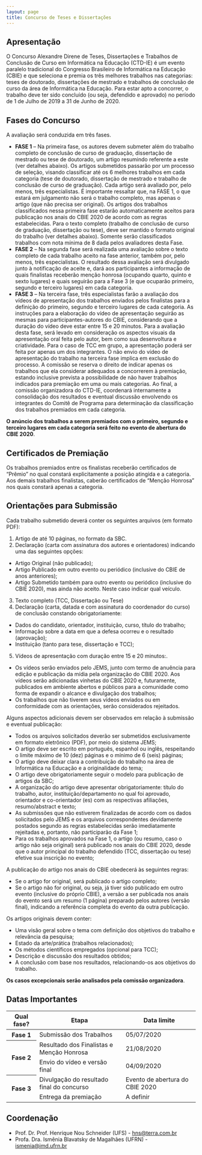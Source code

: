 ```yaml
---
layout: page
title: Concurso de Teses e Dissertações
---
```


## Apresentação

O Concurso Alexandre Direne de Teses, Dissertações e Trabalhos de Conclusão de Curso em Informática na Educação (CTD-IE) é um evento paralelo tradicional do Congresso Brasileiro de Informática na Educação (CBIE) e que seleciona e premia os três melhores trabalhos nas categorias: teses de doutorado, dissertações de mestrado e trabalhos de conclusão de curso da área de Informática na Educação. Para estar apto a concorrer, o trabalho deve ter sido concluído (ou seja, defendido e aprovado) no período de 1 de Julho de 2019 a 31 de Junho de 2020.

## Fases do Concurso

A avaliação será conduzida em três fases.

* **FASE 1** – Na primeira fase, os autores devem submeter além do trabalho completo de conclusão de curso de graduação, dissertação de mestrado ou tese de doutorado, um artigo resumindo referente a este (ver detalhes abaixo). Os artigos submetidos passarão por um processo de seleção, visando classificar até os 6 melhores trabalhos em cada categoria (tese de doutorado, dissertação de mestrado e trabalho de conclusão de curso de graduação). Cada artigo será avaliado por, pelo menos, três especialistas. É importante ressaltar que, na FASE 1, o que estará em julgamento não será o trabalho completo, mas apenas o artigo (que não precisa ser original). Os artigos dos trabalhos classificados nessa primeira fase estarão automaticamente aceitos para publicação nos anais do CBIE 2020 de acordo com as regras estabelecidas. Para o texto completo (trabalho de conclusão de curso de graduação, dissertação ou tese), deve ser mantido o formato original do trabalho (ver detalhes abaixo). Somente serão classificados trabalhos com nota mínima de 8 dada pelos avaliadores desta Fase.
* **FASE 2** – Na segunda fase será realizada uma avaliação sobre o texto completo de cada trabalho aceito na fase anterior, também por, pelo menos, três especialistas. O resultado dessa avaliação será divulgado junto à notificação de aceite e, dará aos participantes a informação de quais finalistas receberão menção honrosa (ocupando quarto, quinto e sexto lugares) e quais seguirão para a Fase 3 (e que ocuparão primeiro, segundo e terceiro lugares) em cada categoria.
* **FASE 3** – Na terceira fase, três especialistas farão a avaliação dos vídeos de apresentação dos trabalhos enviados pelos finalistas para a definição do primeiro, segundo e terceiro lugares de cada categoria. As instruções para a elaboração do vídeo de apresentação seguirão as mesmas para participantes-autores do CBIE, considerando que a duração do vídeo deve estar entre 15 e 20 minutos. Para a avaliação desta fase, será levado em consideração os aspectos visuais da apresentação oral feita pelo autor, bem como sua desenvoltura e criatividade. Para o caso de TCC em grupo, a apresentação poderá ser feita por apenas um dos integrantes. O não envio do vídeo de apresentação do trabalho na terceira fase implica em exclusão do processo. A comissão se reserva o direito de indicar apenas os trabalhos que ela considerar adequados a concorrerem à premiação, estando inclusive prevista a possibilidade de não haver trabalhos indicados para premiação em uma ou mais categorias. Ao final, a comissão organizadora do CTD-IE, coordenará internamente a consolidação dos resultados e eventual discussão envolvendo os integrantes do Comitê de Programa para determinação da classificação dos trabalhos premiados em cada categoria.

**O anúncio dos trabalhos a serem premiados com o primeiro, segundo e terceiro lugares em cada categoria será feito no evento de abertura do CBIE 2020**.

## Certificados de Premiação

Os trabalhos premiados entre os finalistas receberão certificados de “Prêmio” no qual constará explicitamente a posição atingida e a categoria. Aos demais trabalhos finalistas, caberão certificados de “Menção Honrosa” nos quais constará apenas a categoria.

## Orientações para Submissão

Cada trabalho submetido deverá conter os seguintes arquivos (em formato PDF):
1. Artigo de até 10 páginas, no formato da SBC.
2. Declaração (carta com assinatura dos autores e orientadores) indicando uma das seguintes opções:
* Artigo Original (não publicado);
* Artigo Publicado em outro evento ou periódico (inclusive do CBIE de anos anteriores);
* Artigo Submetido também para outro evento ou periódico (inclusive do CBIE 2020), mas ainda não aceito. Neste caso indicar qual veículo.
3. Texto completo (TCC, Dissertação ou Tese)
4. Declaração (carta, datada e com assinatura do coordenador do curso) de conclusão constando obrigatoriamente:
* Dados do candidato, orientador, instituição, curso, título do trabalho;
* Informação sobre a data em que a defesa ocorreu e o resultado (aprovação);
* Instituição (tanto para tese, dissertação e TCC);
5. Vídeos de apresentação com duração entre 15 e 20 minutos:.
* Os vídeos serão enviados pelo JEMS, junto com termo de anuência para edição e publicação da mídia pela organização do CBIE 2020. Aos vídeos serão adicionadas vinhetas do CBIE 2020 e, futuramente, publicados em ambiente abertos e públicos para a comunidade como forma de expandir o alcance e divulgação dos trabalhos;
* Os trabalhos que não tiverem seus vídeos enviados ou em conformidade com as orientações, serão considerados rejeitados.

Alguns aspectos adicionais devem ser observados em relação à submissão e eventual publicação:
* Todos     os arquivos solicitados deverão ser submetidos exclusivamente em formato eletrônico (PDF), por meio do sistema JEMS;
* O  artigo deve ser escrito em português, espanhol ou inglês, respeitando o limite máximo de 10 (dez) páginas e o mínimo de 6 (seis) páginas;
* O artigo deve deixar clara a contribuição do trabalho na área de Informática na Educação e a originalidade do tema;
* O artigo deve obrigatoriamente seguir o modelo para publicação de     artigos da SBC; 
* A organização do artigo deve apresentar obrigatoriamente: título do trabalho, autor, instituição/departamento no qual foi aprovado, orientador e co-orientador (es) com as respectivas afiliações, resumo/abstract e texto;
* As submissões que não estiverem finalizadas de acordo com os dados solicitados pelo JEMS e os arquivos correspondentes devidamente postados segundo as regras estabelecidas serão imediatamente rejeitadas e, portanto, não participarão da Fase 1;
* Para os trabalhos aprovados na Fase 1, o artigo (ou resumo, caso o artigo     não seja original) será publicado nos anais do CBIE 2020, desde que o autor principal do trabalho defendido (TCC, dissertação ou tese) efetive sua inscrição no evento;
     
A publicação do artigo nos anais do CBIE obedecerá às seguintes regras:
* Se o artigo for original, será publicado o artigo completo;    
* Se o artigo não for original, ou seja, já tiver sido publicado em outro evento (inclusive do próprio CBIE), a versão a ser publicada nos anais do evento será um resumo (1 página) preparado pelos autores (versão final), indicando a referência completa do evento da outra publicação.
     
Os artigos originais devem conter:
* Uma visão geral sobre o tema com definição dos objetivos do trabalho e relevância da pesquisa;         
* Estado da arte/prática (trabalhos relacionados);         
* Os métodos científicos empregados (opcional para TCC);    
* Descrição e discussão dos resultados obtidos;         
* A conclusão com base nos resultados, relacionando-os aos objetivos do trabalho.

**Os casos excepcionais serão analisados pela comissão organizadora**.

## Datas Importantes

<table class="table table-center table-bordered">
    <thead>
        <tr class="bg-info">
            <th>Qual fase?</th>
            <th>Etapa</th>
            <th>Data limite</th>
        </tr>
    </thead>
    <tbody>
        <tr>
            <th>Fase 1</th>
            <td>Submissão dos Trabalhos</td>
            <td>05/07/2020</td>
        </tr>
        <tr>
            <th rowspan="2">Fase 2</th>
            <td>Resultado dos Finalistas e Menção Honrosa</td>
            <td>21/08/2020</td>
        </tr>
        <tr>
            <td>Envio do vídeo e versão final</td>
            <td>04/09/2020</td>
        </tr>
        <tr>
            <th rowspan="2">Fase 3</th>
            <td>Divulgação do resultado final do concurso</td>
            <td>Evento de abertura do CBIE 2020</td>
        </tr>
        <tr>
            <td>Entrega da premiação</td>
            <td>A definir</td>
        </tr>
    </tbody>
</table>

## Coordenação

* Prof. Dr. Prof. Henrique Nou Schneider (UFS) - hns@terra.com.br
* Profa. Dra. Ismênia Blavatsky de Magalhães (UFRN) - ismenia@imd.ufrn.br


